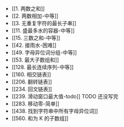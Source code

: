 * [[1. 两数之和]]
* [[2. 两数相加-中等]]
* [[3. 无重复字符的最长子串]]
* [[11. 盛最多水的容器-中等]]
* [[15. 三数之和-中等]]
* [[42. 接雨水-困难]]
* [[49. 字母异位词分组-中等]]
* [[53. 最大子数组和]]
* [[128. 最长连续序列-中等]]
* [[160. 相交链表]]
* [[206. 翻转链表]]
* [[234. 回文链表]]
* [[239. 滑动窗口最大值-todo]]  TODO 还没写完
* [[283. 移动零-简单]]
* [[438. 找到字符串中所有字母异位词]]
* [[560. 和为 K 的子数组]]

